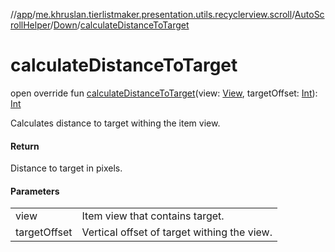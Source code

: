 //[app](../../../../index.md)/[me.khruslan.tierlistmaker.presentation.utils.recyclerview.scroll](../../index.md)/[AutoScrollHelper](../index.md)/[Down](index.md)/[calculateDistanceToTarget](calculate-distance-to-target.md)

# calculateDistanceToTarget

open override fun [calculateDistanceToTarget](calculate-distance-to-target.md)(view: [View](https://developer.android.com/reference/kotlin/android/view/View.html), targetOffset: [Int](https://kotlinlang.org/api/latest/jvm/stdlib/kotlin/-int/index.html)): [Int](https://kotlinlang.org/api/latest/jvm/stdlib/kotlin/-int/index.html)

Calculates distance to target withing the item view.

#### Return

Distance to target in pixels.

#### Parameters

| | |
|---|---|
| view | Item view that contains target. |
| targetOffset | Vertical offset of target withing the view. |

